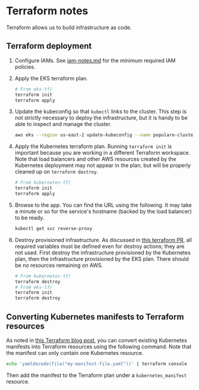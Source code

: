 # Terraform notes

Terraform allows us to build infrastructure as code.

## Terraform deployment

1. Configure IAMs. See [iam-notes.md](iam-notes.md#policies-required-for-this-projects-plan)
for the minimum required IAM policies.

2. Apply the EKS terraform plan.

   ```bash
   # From eks-tf/
   terraform init
   terraform apply
   ```

3. Update the kubeconfig so that `kubectl` links to the cluster. This step is
not strictly necessary to deploy the infrastructure, but it is handy to be able
to inspect and manage the cluster.

   ```bash
   aws eks --region us-east-2 update-kubeconfig --name populare-cluster
   ```

4. Apply the Kubernetes terraform plan. Running `terraform init` is important
because you are working in a different Terraform workspace. Note that load
balancers and other AWS resources created by the Kubernetes deployment may
not appear in the plan, but will be properly cleaned up on
`terraform destroy`.

   ```bash
   # From kubernetes-tf/
   terraform init
   terraform apply
   ```

5. Browse to the app. You can find the URL using the following. It may take a
minute or so for the service's hostname (backed by the load balancer) to
be ready.

   ```bash
   kubectl get svc reverse-proxy
   ```

6. Destroy provisioned infrastructure. As discussed in [this terraform PR](https://github.com/hashicorp/terraform/pull/29291),
all required variables must be defined even for destroy actions; they are not used.
First destroy the infrastructure provisioned by the Kubernetes plan, then the
infrastructure provisioned by the EKS plan. There should be no resources
remaining on AWS.

   ```bash
   # From kubernetes-tf/
   terraform destroy
   # From eks-tf/
   terraform init
   terraform destroy
   ```

## Converting Kubernetes manifests to Terraform resources

As noted in [this Terraform blog post](https://www.hashicorp.com/blog/deploy-any-resource-with-the-new-kubernetes-provider-for-hashicorp-terraform),
you can convert existing Kubernetes manifests into Terraform resources using
the following command. Note that the manifest can only contain one Kubernetes
resource.

```bash
echo 'yamldecode(file("my-manifest-file.yaml"))' | terraform console
```

Then add the manifest to the Terraform plan under a `kubernetes_manifest`
resource.
